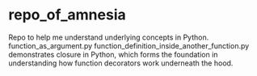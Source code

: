 # repo_of_amnesia
Repo to help me understand underlying concepts in Python.
function_as_argument.py
function_definition_inside_another_function.py demonstrates closure in Python, which forms the foundation in understanding how
function decorators work underneath the hood.
